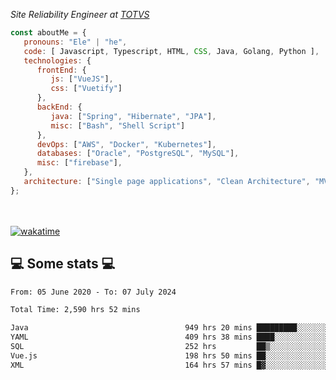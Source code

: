 <p><em>Site Reliability Engineer at <a href="https://www.totvs.com/">TOTVS</a></br>
</em></p>


```javascript
const aboutMe = {
   pronouns: "Ele" | "he",
   code: [ Javascript, Typescript, HTML, CSS, Java, Golang, Python ],
   technologies: {
      frontEnd: {
         js: ["VueJS"],
         css: ["Vuetify"]
      },
      backEnd: {
         java: ["Spring", "Hibernate", "JPA"],
         misc: ["Bash", "Shell Script"]
      },
      devOps: ["AWS", "Docker", "Kubernetes"],
      databases: ["Oracle", "PostgreSQL", "MySQL"],
      misc: ["firebase"],
   },
   architecture: ["Single page applications", "Clean Architecture", "MVC", "Microservices"],
};
```
</br></br>
[![wakatime](https://wakatime.com/badge/user/a3a8ed06-d304-4d6b-bc86-4adc418cdea7.svg)](https://wakatime.com/@a3a8ed06-d304-4d6b-bc86-4adc418cdea7)
<h2>💻 Some stats 💻</h2>

<!--START_SECTION:waka-->

```txt
From: 05 June 2020 - To: 07 July 2024

Total Time: 2,590 hrs 52 mins

Java                                   949 hrs 20 mins █████████░░░░░░░░░░░░░░░░   36.64 %
YAML                                   409 hrs 38 mins ████░░░░░░░░░░░░░░░░░░░░░   15.81 %
SQL                                    252 hrs         ██▒░░░░░░░░░░░░░░░░░░░░░░   09.73 %
Vue.js                                 198 hrs 50 mins ██░░░░░░░░░░░░░░░░░░░░░░░   07.67 %
XML                                    164 hrs 57 mins █▓░░░░░░░░░░░░░░░░░░░░░░░   06.37 %
```

<!--END_SECTION:waka-->
